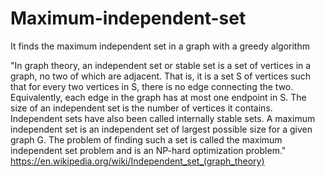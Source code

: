 # Maximum-independent-set
It finds the maximum independent set in a graph with a greedy algorithm

"In graph theory, an independent set or stable set is a set of vertices in a graph, no two of which are adjacent.
That is, it is a set S of vertices such that for every two vertices in S, there is no edge connecting the two.
Equivalently, each edge in the graph has at most one endpoint in S.
The size of an independent set is the number of vertices it contains.
Independent sets have also been called internally stable sets.
A maximum independent set is an independent set of largest possible size for a given graph G.
The problem of finding such a set is called the maximum independent set problem and is an NP-hard optimization problem."
https://en.wikipedia.org/wiki/Independent_set_(graph_theory)
